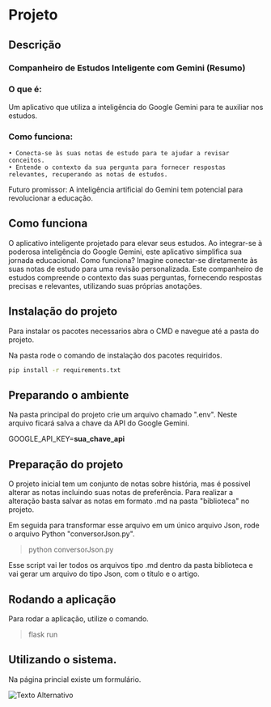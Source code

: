 # Projeto

## Descrição

### **Companheiro de Estudos Inteligente com Gemini (Resumo)**

### O que é:

Um aplicativo que utiliza a inteligência do Google Gemini para te auxiliar nos estudos.

### Como funciona:

    • Conecta-se às suas notas de estudo para te ajudar a revisar conceitos. 
    • Entende o contexto da sua pergunta para fornecer respostas relevantes, recuperando as notas de estudos.
Futuro promissor:
A inteligência artificial do Gemini tem potencial para revolucionar a educação.

## Como funciona

O aplicativo inteligente projetado para elevar seus estudos. Ao integrar-se à poderosa inteligência do Google Gemini, este aplicativo simplifica sua jornada educacional.
Como funciona? Imagine conectar-se diretamente às suas notas de estudo para uma revisão personalizada. Este companheiro de estudos compreende o contexto das suas perguntas, fornecendo respostas precisas e relevantes, utilizando suas próprias anotações.

## Instalação do projeto

Para instalar os pacotes necessarios abra o CMD e navegue até a pasta do projeto.

Na pasta rode o comando de instalação dos pacotes requiridos.

```bash
pip install -r requirements.txt
```
## Preparando o ambiente

Na pasta principal do projeto crie um arquivo chamado ".env". Neste arquivo ficará salva a chave da API do Google Gemini.

GOOGLE_API_KEY=**sua_chave_api**

## Preparação do projeto

O projeto inicial tem um conjunto de notas sobre história, mas é possivel alterar as notas incluindo suas notas de preferência.
Para realizar a alteração basta salvar as notas em formato .md na pasta "biblioteca" no projeto.

Em seguida para transformar esse arquivo em um único arquivo Json, rode o arquivo Python "conversorJson.py".

> python conversorJson.py

Esse script vai ler todos os arquivos tipo .md dentro da pasta biblioteca e vai gerar um arquivo do tipo Json, com o título e o artigo.

## Rodando a aplicação

Para rodar a aplicação, utilize o comando.

> flask run

## Utilizando o sistema.

Na página princial existe um formulário.

![Texto Alternativo](URL_da_Imagem)


